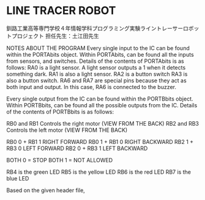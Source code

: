 # LINE TRACER ROBOT
釧路工業高等専門学校４年情報学科プログラミング実験ライントレーサーロボットプロジェクト
担任先生：土江田先生

NOTES ABOUT THE PROGRAM
Every single input to the IC can be found within the PORTAbits object.
Within PORTAbits, can be found all the inputs from sensors, and switches.
Details of the contents of PORTAbits is as follows: 
RA0 is a light sensor. A light sensor outputs a 1 when it detects something dark.
RA1 is also a light sensor.
RA2 is a button switch
RA3 is also a button switch.
RA6 and RA7 are special pins because they act as both input and output. In this case, RA6 is connected to the buzzer.

Every single output from the IC can be found within the PORTBbits object.
Within PORTBbits, can be found all the possible outputs from the IC.
Details of the contents of PORTBbits is as follows:

RB0 and RB1 Controls the right motor (VIEW FROM THE BACK)
RB2 and RB3 Controls the left motor (VIEW FROM THE BACK)

RB0 0 + RB1 1 RIGHT FORWARD
RB0 1 + RB1 0 RIGHT BACKWARD
RB2 1 + RB3 0 LEFT FORWARD
RB2 0 + RB3 1 LEFT BACKWARD


BOTH 0 = STOP
BOTH 1 = NOT ALLOWED


RB4 is the green LED
RB5 is the yellow LED
RB6 is the red LED
RB7 is the blue LED

Based on the given header file, 